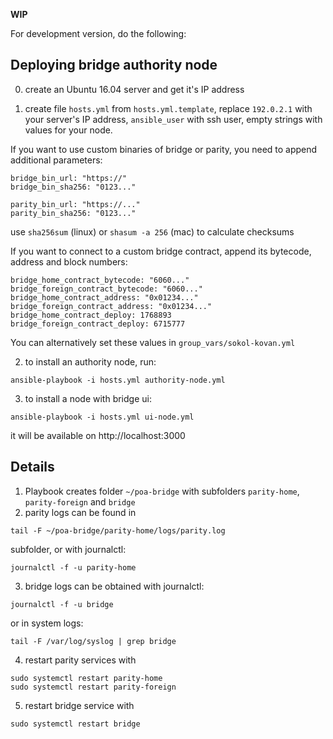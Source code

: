 **WIP**

For development version, do the following:

## Deploying bridge authority node
0. create an Ubuntu 16.04 server and get it's IP address

1. create file `hosts.yml` from `hosts.yml.template`, replace `192.0.2.1` with your server's IP address, `ansible_user` with ssh user, empty strings with values for your node.

If you want to use custom binaries of bridge or parity, you need to append additional parameters:
```
bridge_bin_url: "https://"
bridge_bin_sha256: "0123..."

parity_bin_url: "https://..."
parity_bin_sha256: "0123..."
```
use `sha256sum` (linux) or `shasum -a 256` (mac) to calculate checksums

If you want to connect to a custom bridge contract, append its bytecode, address and block numbers:
```
bridge_home_contract_bytecode: "6060..."
bridge_foreign_contract_bytecode: "6060..."
bridge_home_contract_address: "0x01234..."
bridge_foreign_contract_address: "0x01234..."
bridge_home_contract_deploy: 1768893
bridge_foreign_contract_deploy: 6715777
```
You can alternatively set these values in `group_vars/sokol-kovan.yml`

2. to install an authority node, run:
```
ansible-playbook -i hosts.yml authority-node.yml
```

3. to install a node with bridge ui:
```
ansible-playbook -i hosts.yml ui-node.yml
```
it will be available on http://localhost:3000

## Details
1. Playbook creates folder `~/poa-bridge` with subfolders `parity-home`, `parity-foreign` and `bridge`
2. parity logs can be found in
```
tail -F ~/poa-bridge/parity-home/logs/parity.log
```
subfolder, or with journalctl:
```
journalctl -f -u parity-home
```
3. bridge logs can be obtained with journalctl:
```
journalctl -f -u bridge
```
or in system logs:
```
tail -F /var/log/syslog | grep bridge
```
4. restart parity services with
```
sudo systemctl restart parity-home
sudo systemctl restart parity-foreign
```
5. restart bridge service with
```
sudo systemctl restart bridge
```
